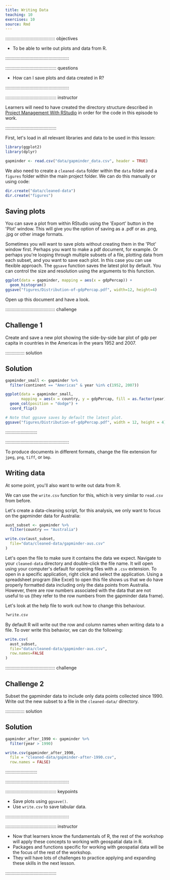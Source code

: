 ```yaml
---
title: Writing Data
teaching: 10
exercises: 10
source: Rmd
---
```


::::::::::::::::::::::::::::::::::::::: objectives

- To be able to write out plots and data from R.

::::::::::::::::::::::::::::::::::::::::::::::::::

:::::::::::::::::::::::::::::::::::::::: questions

- How can I save plots and data created in R?

::::::::::::::::::::::::::::::::::::::::::::::::::

:::::::::::::::::::::::::::::::::::::::: instructor

Learners will need to have created the directory structure described in
[Project Management With RStudio](../episodes/02-project-intro.Rmd) in order
for the code in this episode to work.

::::::::::::::::::::::::::::::::::::::::

First, let's load in all relevant libraries and data to be used in this lesson: 

```r
library(ggplot2)
library(dplyr)

gapminder <- read.csv("data/gapminder_data.csv", header = TRUE)
```

We also need to create a `cleaned-data` folder within the `data` folder
and a `figures` folder within the main project folder.
We can do this manually or using code: 


```r
dir.create("data/cleaned-data")
dir.create("figures")
```

## Saving plots

You can save a plot from within RStudio using the 'Export' button
in the 'Plot' window. This will give you the option of saving as a
.pdf or as .png, .jpg or other image formats.

Sometimes you will want to save plots without creating them in the 'Plot'
window first. Perhaps you want to make a pdf document, for example. Or perhaps
you're looping through multiple subsets of a file, plotting data from each
subset, and you want to save each plot.
In this case you can use flexible approach. The `ggsave` function saves the
latest plot by default. You can control the size and resolution using the
arguments to this function.


```r
ggplot(data = gapminder, mapping = aes(x = gdpPercap)) +
  geom_histogram()
ggsave("figures/Distribution-of-gdpPercap.pdf", width=12, height=4)
```

Open up this document and have a look.

:::::::::::::::::::::::::::::::::::::::  challenge

## Challenge 1

Create and save a new plot showing the side-by-side bar plot of gdp per capita
in countries in the Americas in the years 1952 and 2007.



:::::::::::::::  solution

## Solution


```r
gapminder_small <- gapminder %>% 
  filter(continent == "Americas" & year %in% c(1952, 2007))

ggplot(data = gapminder_small, 
       mapping = aes(x = country, y = gdpPercap, fill = as.factor(year))) +
  geom_col(position = "dodge") +
  coord_flip()

# Note that ggsave saves by default the latest plot.
ggsave("figures/Distribution-of-gdpPercap.pdf", width = 12, height = 4)
```

:::::::::::::::::::::::::

::::::::::::::::::::::::::::::::::::::::::::::::::

To produce documents in different formats, change the file extension for
`jpeg`, `png`, `tiff`, or `bmp`.



## Writing data

At some point, you'll also want to write out data from R.

We can use the `write.csv` function for this, which is
very similar to `read.csv` from before.

Let's create a data-cleaning script, for this analysis, we
only want to focus on the gapminder data for Australia:


```r
aust_subset <- gapminder %>% 
  filter(country == "Australia")

write.csv(aust_subset,
  file="data/cleaned-data/gapminder-aus.csv"
)
```

Let's open the file to make sure it contains the data we expect. Navigate to your
`cleaned-data` directory and double-click the file name. It will open using your
computer's default for opening files with a `.csv` extension. To open in a specific
application, right click and select the application. Using a spreadsheet program
(like Excel) to open this file shows us that we do have properly formatted data
including only the data points from Australia. However, there are row numbers
associated with the data that are not useful to us (they refer to the row numbers
from the gapminder data frame).

Let's look at the help file to work out how to change this
behaviour.


```r
?write.csv
```

By default R will write out the row and
column names when writing data to a file.
To over write this behavior, we can do the following:


```r
write.csv(
  aust_subset,
  file="data/cleaned-data/gapminder-aus.csv",
  row.names=FALSE
)
```

:::::::::::::::::::::::::::::::::::::::  challenge

## Challenge 2

Subset the gapminder
data to include only data points collected since 1990. Write out the new subset to a file
in the `cleaned-data/` directory.

:::::::::::::::  solution

## Solution


```r
gapminder_after_1990 <- gapminder %>% 
  filter(year > 1990)

write.csv(gapminder_after_1990,
  file = "cleaned-data/gapminder-after-1990.csv",
  row.names = FALSE)
```

:::::::::::::::::::::::::

::::::::::::::::::::::::::::::::::::::::::::::::::



:::::::::::::::::::::::::::::::::::::::: keypoints

- Save plots using `ggsave()`.
- Use `write.csv` to save tabular data.

::::::::::::::::::::::::::::::::::::::::::::::::::


:::::::::::::::::::::::::::::::::::::::: instructor

- Now that learners know the fundamentals of R, the rest of the workshop will
  apply these concepts to working with geospatial data in R.
- Packages and functions specific for working with geospatial data will be the
  focus of the rest of the workshop.
- They will have lots of challenges to practice applying and expanding these
  skills in the next lesson.

::::::::::::::::::::::::::::::::::::::::
